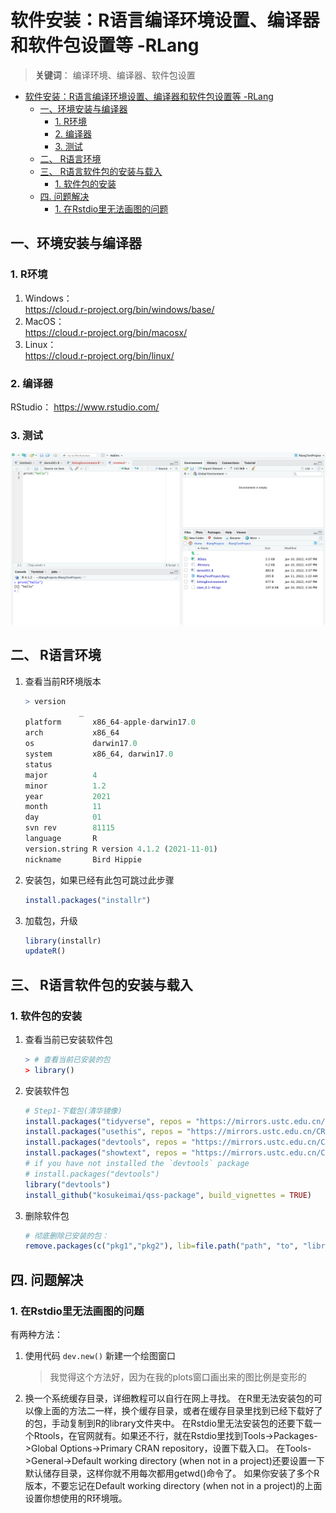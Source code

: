 # 软件安装：R语言编译环境设置、编译器和软件包设置等 -RLang
> **关键词**： 编译环境、编译器、软件包设置

<!-- @import "[TOC]" {cmd="toc" depthFrom=1 depthTo=6 orderedList=false} -->

<!-- code_chunk_output -->

- [软件安装：R语言编译环境设置、编译器和软件包设置等 -RLang](#软件安装r语言编译环境设置-编译器和软件包设置等--rlang)
  - [一、环境安装与编译器](#一-环境安装与编译器)
    - [1. R环境](#1-r环境)
    - [2. 编译器](#2-编译器)
    - [3. 测试](#3-测试)
  - [二、 R语言环境](#二--r语言环境)
  - [三、 R语言软件包的安装与载入](#三--r语言软件包的安装与载入)
    - [1. 软件包的安装](#1-软件包的安装)
  - [四. 问题解决](#四-问题解决)
    - [1. 在Rstdio里无法画图的问题](#1-在rstdio里无法画图的问题)

<!-- /code_chunk_output -->




## 一、环境安装与编译器
### 1. R环境
1. Windows：  
    https://cloud.r-project.org/bin/windows/base/
2. MacOS：  
    https://cloud.r-project.org/bin/macosx/
3. Linux：  
    https://cloud.r-project.org/bin/linux/

### 2. 编译器  
RStudio： https://www.rstudio.com/

### 3. 测试  
![r语言环境测试](./pic/r语言环境测试.png)


## 二、 R语言环境
1. 查看当前R环境版本
    ```r
    > version
                _                           
    platform       x86_64-apple-darwin17.0     
    arch           x86_64                      
    os             darwin17.0                  
    system         x86_64, darwin17.0          
    status                                     
    major          4                           
    minor          1.2                         
    year           2021                        
    month          11                          
    day            01                          
    svn rev        81115                       
    language       R                           
    version.string R version 4.1.2 (2021-11-01)
    nickname       Bird Hippie   
    ```

2. 安装包，如果已经有此包可跳过此步骤
    ```r
    install.packages("installr")
    ```

3. 加载包，升级
    ```r
    library(installr)
    updateR()
    ```



## 三、 R语言软件包的安装与载入
### 1. 软件包的安装
1. 查看当前已安装软件包
    ```r
    > # 查看当前已安装的包
    > library()
    ```

2. 安装软件包
    ```r
    # Step1-下载包(清华镜像)
    install.packages("tidyverse", repos = "https://mirrors.ustc.edu.cn/CRAN/")
    install.packages("usethis", repos = "https://mirrors.ustc.edu.cn/CRAN/")
    install.packages("devtools", repos = "https://mirrors.ustc.edu.cn/CRAN/")
    install.packages("showtext", repos = "https://mirrors.ustc.edu.cn/CRAN/")
    # if you have not installed the `devtools` package
    # install.packages("devtools") 
    library("devtools")
    install_github("kosukeimai/qss-package", build_vignettes = TRUE)
    ```

3. 删除软件包
    ```r
    # 彻底删除已安装的包：
    remove.packages(c("pkg1","pkg2"), lib=file.path("path", "to", "library"))
    ```




## 四. 问题解决
### 1. 在Rstdio里无法画图的问题
有两种方法：
1. 使用代码 `dev.new()` 新建一个绘图窗口
    > 我觉得这个方法好，因为在我的plots窗口画出来的图比例是变形的
2. 换一个系统缓存目录，详细教程可以自行在网上寻找。
    在R里无法安装包的可以像上面的方法二一样，换个缓存目录，或者在缓存目录里找到已经下载好了的包，手动复制到R的library文件夹中。
    在Rstdio里无法安装包的还要下载一个Rtools，在官网就有。如果还不行，就在Rstdio里找到Tools->Packages->Global Options->Primary CRAN repository，设置下载入口。
    在Tools->General->Default working directory (when not in a project)还要设置一下默认储存目录，这样你就不用每次都用getwd()命令了。
    如果你安装了多个R版本，不要忘记在Default working directory (when not in a project)的上面设置你想使用的R环境哦。


